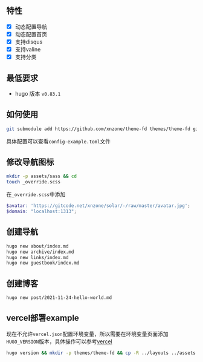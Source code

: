## 特性
- [x] 动态配置导航
- [x] 动态配置首页
- [x] 支持disqus
- [x] 支持valine
- [x] 支持分类

## 最低要求
- hugo 版本 `v0.83.1`

## 如何使用
```bash
git submodule add https://github.com/xnzone/theme-fd themes/theme-fd git add submodule https
```

具体配置可以查看`config-example.toml`文件


## 修改导航图标 
```bash
mkdir -p assets/sass && cd
touch _override.scss
```
在`_override.scss`中添加

```scss
$avatar: 'https://gitcode.net/xnzone/solar/-/raw/master/avatar.jpg';
$domain: "localhost:1313";
```

## 创建导航
```bash
hugo new about/index.md
hugo new archive/index.md
hugo new links/index.md
hugo new guestbook/index.md
```

## 创建博客
```bash
hugo new post/2021-11-24-hello-world.md
```

## vercel部署example
现在不允许`vercel.json`配置环境变量，所以需要在环境变量页面添加`HUGO_VERSION`版本，具体操作可以参考[vercel](https://vercel.com/docs/concepts/deployments/build-step#framework-versioning)
```bash
hugo version && mkdir -p themes/theme-fd && cp -R ../layouts ../assets ../archetypes themes/theme-fd/ && hugo -D --gc
```
